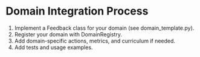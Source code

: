 # Domain Integration Process

1. Implement a Feedback class for your domain (see domain_template.py).
2. Register your domain with DomainRegistry.
3. Add domain-specific actions, metrics, and curriculum if needed.
4. Add tests and usage examples.
